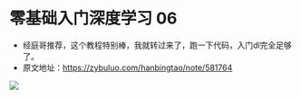 # 零基础入门深度学习 06

* 经庭哥推荐，这个教程特别棒，我就转过来了，跑一下代码，入门dl完全足够了。
* 原文地址：https://zybuluo.com/hanbingtao/note/581764

![](../images/7days/7days_6.png)